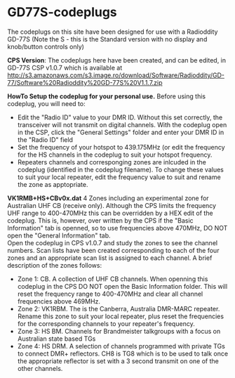# GD77S-codeplugs
The codeplugs on this site have been designed for use with a Radioddity GD-77S (Note the S - this is the Standard version with no display and knob/button controls only)

<b>CPS Version</b>: The codeplugs here have been created, and can be edited, in GD-77S CSP v1.0.7 which is available at http://s3.amazonaws.com/s3.image.ro/download/Software/Radioddity/GD-77/Software%20Radioddity%20GD-77S%20V1.1.7.zip

<b>HowTo Setup the codeplug for your personal use.</b>  Before using this codeplug, you will need to:
 - Edit the "Radio ID" value to your DMR ID. Without this set correctly, the transceiver will not transmit on digital channels. With the codeplug open in the CSP, click the "General Settings" folder and enter your DMR ID in the "Radio ID" field
 - Set the frequency of your hotspot to 439.175MHz (or edit the frequency for the HS channels in the codeplug to suit your hotspot frequency.
 - Repeaters channels and corresponging zones are inlcuded in the codeplug (identified in the codeplug filename). To change these values to suit your local repeater, edit the frequency value to suit and rename the zone as apptopriate.

<b>VK1RMB+HS+CBv0x.dat</b> 4 Zones including an experimental zone for Australian UHF CB (receive only). Although the CPS limits the frequency UHF range to 400-470MHz this can be overridden by a HEX edit of the codeplug. This is, however, over written by the CPS if the "Basic Information" tab is openned, so to use frequencies above 470MHz, DO NOT open the "General Information" tab.  
Open the codeplug in CPS v1.0.7 and study the zones to see the channel numbers. Scan lists have been created corresponding to each of the four zones and an appropriate scan list is assigned to each channel. A brief description of the zones follows:
  - Zone 1: CB. A collection of UHF CB channels. When openning this codeplug in the CPS DO NOT open the Basic Information folder. This will reset the frequency range to 400-470MHz and clear all channel frequencies above 469MHz.
  - Zone 2: VK1RBM. The is the Canberra, Australia DMR-MARC repeater. Rename this zone to suit your local repeater, plus reset the frequencies for the corresponding channels to your repeater's frequency.
  - Zone 3: HS BM. Channels for Brandmeister talkgroups with a focus on Australian state based TGs
  - Zone 4: HS DRM. A selection of channels programmed with private TGs to connect DMR+ reflectors. CH8 is TG8 which is to be used to talk once the appropriate reflector is set with a 3 second transmit on one of the other channels.
  

